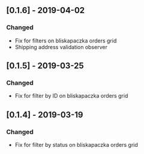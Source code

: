 ## [0.1.6] - 2019-04-02
### Changed
- Fix for filters on bliskapaczka orders grid
- Shipping address validation observer

## [0.1.5] - 2019-03-25
### Changed
- Fix for filter by ID on bliskapaczka orders grid

## [0.1.4] - 2019-03-19
### Changed
- Fix for filter by status on bliskapaczka orders grid
